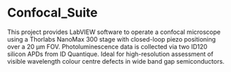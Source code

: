 # Confocal_Suite
This project provides LabVIEW software to operate a confocal microscope using a Thorlabs NanoMax 300 stage with closed-loop piezo positioning over a 20 µm FOV. Photoluminescence data is collected via two ID120 silicon APDs from ID Quantique. Ideal for high-resolution assessment of visible wavelength colour centre defects in wide band gap semiconductors.
